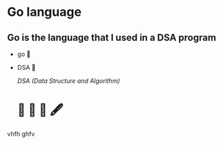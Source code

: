 # Go language
## Go is the language that I used in a DSA program
* go :compass:
* DSA :compass:
  
  *DSA (Data Structure and Algorithm)*
  # :book: :pencil: :notebook: 🖋️
  
vhfh
ghfv

